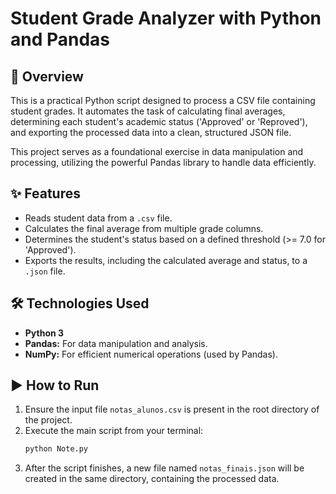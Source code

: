 # Student Grade Analyzer with Python and Pandas

## 📖 Overview

This is a practical Python script designed to process a CSV file containing student grades. It automates the task of calculating final averages, determining each student's academic status ('Approved' or 'Reproved'), and exporting the processed data into a clean, structured JSON file.

This project serves as a foundational exercise in data manipulation and processing, utilizing the powerful Pandas library to handle data efficiently.

## ✨ Features

-   Reads student data from a `.csv` file.
-   Calculates the final average from multiple grade columns.
-   Determines the student's status based on a defined threshold (>= 7.0 for 'Approved').
-   Exports the results, including the calculated average and status, to a `.json` file.

## 🛠️ Technologies Used

-   **Python 3**
-   **Pandas:** For data manipulation and analysis.
-   **NumPy:** For efficient numerical operations (used by Pandas).

## ▶️ How to Run

1.  Ensure the input file `notas_alunos.csv` is present in the root directory of the project.
2.  Execute the main script from your terminal:
    ```bash
    python Note.py
    ```
3.  After the script finishes, a new file named `notas_finais.json` will be created in the same directory, containing the processed data.

